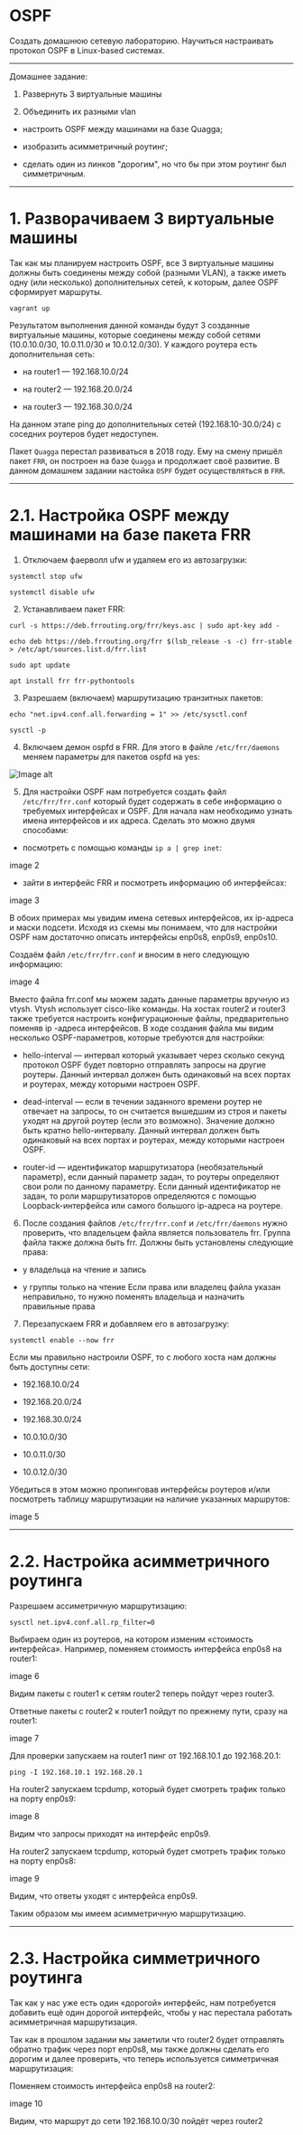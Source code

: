 # OSPF

Создать домашнюю сетевую лабораторию. Научиться настраивать протокол OSPF в Linux-based системах.

-------------------------------------------------------------------------------------------------

Домашнее задание:

1. Развернуть 3 виртуальные машины

2. Объединить их разными vlan

- настроить OSPF между машинами на базе Quagga;

- изобразить асимметричный роутинг;

- сделать один из линков "дорогим", но что бы при этом роутинг был симметричным.

--------------------------------------------------------------------------------------------------

# 1. Разворачиваем 3 виртуальные машины

Так как мы планируем настроить OSPF, все 3 виртуальные машины должны быть соединены между собой (разными VLAN), а также иметь одну (или несколько) дополнительных сетей, к которым, далее OSPF сформирует маршруты.

`vagrant up`

Результатом выполнения данной команды будут 3 созданные виртуальные машины, которые соединены между собой сетями (10.0.10.0/30, 10.0.11.0/30 и 10.0.12.0/30). У каждого роутера есть дополнительная сеть:


- на router1 — 192.168.10.0/24

- на router2 — 192.168.20.0/24

- на router3 — 192.168.30.0/24

На данном этапе ping до дополнительных сетей (192.168.10-30.0/24) с соседних роутеров будет недоступен.

Пакет `Quagga` перестал развиваться в 2018 году. Ему на смену пришёл пакет `FRR`, он построен на базе `Quagga` и продолжает своё развитие. В данном домашнем задании настойка `OSPF` будет осуществляться в `FRR`.

--------------------------------------------------------------------------------------------------

# 2.1. Настройка OSPF между машинами на базе пакета FRR

1. Отключаем фаерволл ufw и удаляем его из автозагрузки:

`systemctl stop ufw`

`systemctl disable ufw`

2. Устанавливаем пакет FRR:

`curl -s https://deb.frrouting.org/frr/keys.asc | sudo apt-key add -`

`echo deb https://deb.frrouting.org/frr $(lsb_release -s -c) frr-stable > /etc/apt/sources.list.d/frr.list`

`sudo apt update`

`apt install frr frr-pythontools`

3. Разрешаем (включаем) маршрутизацию транзитных пакетов:

`echo "net.ipv4.conf.all.forwarding = 1" >> /etc/sysctl.conf`

`sysctl -p`

4. Включаем демон ospfd в FRR. Для этого в файле `/etc/frr/daemons` меняем параметры для пакетов ospfd на yes:

![Image alt](https://github.com/NikPuskov/OSPF/blob/main/ospf1.jpg)

5. Для настройки OSPF нам потребуется создать файл `/etc/frr/frr.conf` который будет содержать в себе информацию о требуемых интерфейсах и OSPF. Для начала нам необходимо узнать имена интерфейсов и их адреса. Сделать это можно двумя способами:

- посмотреть с помощью команды `ip a | grep inet`:

image 2

- зайти в интерфейс FRR и посмотреть информацию об интерфейсах:

image 3

В обоих примерах мы увидим имена сетевых интерфейсов, их ip-адреса и маски подсети. Исходя из схемы мы понимаем, что для настройки OSPF нам достаточно описать интерфейсы enp0s8, enp0s9, enp0s10.

Создаём файл `/etc/frr/frr.conf` и вносим в него следующую информацию:

image 4

Вместо файла frr.conf мы можем задать данные параметры вручную из vtysh. Vtysh использует cisco-like команды. На хостах router2 и router3 также требуется настроить конфигурационные файлы, предварительно поменяв ip -адреса интерфейсов. В ходе создания файла мы видим несколько OSPF-параметров, которые требуются для настройки:

- hello-interval — интервал который указывает через сколько секунд протокол OSPF будет повторно отправлять запросы на другие роутеры. Данный интервал должен быть одинаковый на всех портах и роутерах, между которыми настроен OSPF.

- dead-interval — если в течении заданного времени роутер не отвечает на запросы, то он считается вышедшим из строя и пакеты уходят на другой роутер (если это возможно). Значение должно быть кратно hello-интервалу. Данный интервал должен быть одинаковый на всех портах и роутерах, между которыми настроен OSPF.

- router-id — идентификатор маршрутизатора (необязательный параметр), если данный параметр задан, то роутеры определяют свои роли по данному параметру. Если данный идентификатор не задан, то роли маршрутизаторов определяются с помощью Loopback-интерфейса или самого большого ip-адреса на роутере.

6. После создания файлов `/etc/frr/frr.conf` и `/etc/frr/daemons` нужно проверить, что владельцем файла является пользователь frr. Группа файла также должна быть frr. Должны быть установлены следующие права:

- у владельца на чтение и запись

- у группы только на чтение Если права или владелец файла указан неправильно, то нужно поменять владельца и назначить правильные права

7. Перезапускаем FRR и добавляем его в автозагрузку:

`systemctl enable --now frr`

Если мы правильно настроили OSPF, то с любого хоста нам должны быть доступны сети:

- 192.168.10.0/24

- 192.168.20.0/24

- 192.168.30.0/24

- 10.0.10.0/30

- 10.0.11.0/30

- 10.0.12.0/30

Убедиться в этом можно пропинговав интерфейсы роутеров и/или посмотреть таблицу маршрутизации на наличие указанных маршрутов:

image 5

--------------------------------------------------------------------------------------------------

# 2.2. Настройка асимметричного роутинга

Разрешаем ассиметричную маршрутизацию:

`sysctl net.ipv4.conf.all.rp_filter=0`

Выбираем один из роутеров, на котором изменим «стоимость интерфейса». Например, поменяем стоимость интерфейса enp0s8 на router1:

image 6

Видим пакеты с router1 к сетям router2 теперь пойдут через router3.

Ответные пакеты c router2 к router1 пойдут по прежнему пути, сразу на router1:

image 7

Для проверки запускаем на router1 пинг от 192.168.10.1 до 192.168.20.1:

`ping -I 192.168.10.1 192.168.20.1`

На router2 запускаем tcpdump, который будет смотреть трафик только на порту enp0s9:

image 8

Видим что запросы приходят на интерфейс enp0s9.

На router2 запускаем tcpdump, который будет смотреть трафик только на порту enp0s8:

image 9

Видим, что ответы уходят с интерфейса enp0s9.

Таким образом мы имеем асимметричную маршрутизацию.

-------------------------------------------------------------------------------------------------

# 2.3. Настройка симметричного роутинга

Так как у нас уже есть один «дорогой» интерфейс, нам потребуется добавить ещё один дорогой интерфейс, чтобы у нас перестала работать асимметричная маршрутизация.

Так как в прошлом задании мы заметили что router2 будет отправлять обратно трафик через порт enp0s8, мы также должны сделать его дорогим и далее проверить, что теперь используется симметричная маршрутизация:

Поменяем стоимость интерфейса enp0s8 на router2:

image 10

Видим, что маршрут до сети 192.168.10.0/30 пойдёт через router2
